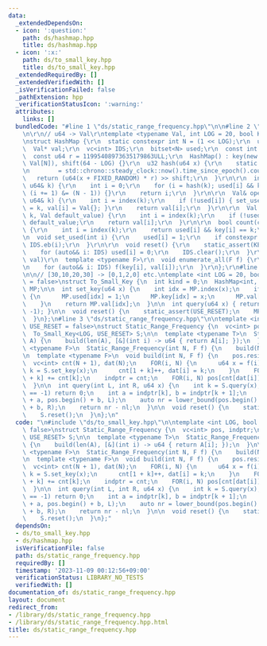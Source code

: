 ```yaml
---
data:
  _extendedDependsOn:
  - icon: ':question:'
    path: ds/hashmap.hpp
    title: ds/hashmap.hpp
  - icon: ':x:'
    path: ds/to_small_key.hpp
    title: ds/to_small_key.hpp
  _extendedRequiredBy: []
  _extendedVerifiedWith: []
  _isVerificationFailed: false
  _pathExtension: hpp
  _verificationStatusIcon: ':warning:'
  attributes:
    links: []
  bundledCode: "#line 1 \"ds/static_range_frequency.hpp\"\n\n#line 2 \"ds/hashmap.hpp\"\
    \n\r\n// u64 -> Val\r\ntemplate <typename Val, int LOG = 20, bool KEEP_IDS = false>\r\
    \nstruct HashMap {\r\n  static constexpr int N = (1 << LOG);\r\n  u64* key;\r\n\
    \  Val* val;\r\n  vc<int> IDS;\r\n  bitset<N> used;\r\n  const int shift;\r\n\
    \  const u64 r = 11995408973635179863ULL;\r\n  HashMap() : key(new u64[N]), val(new\
    \ Val[N]), shift(64 - LOG) {}\r\n  u32 hash(u64 x) {\r\n    static const u64 FIXED_RANDOM\r\
    \n        = std::chrono::steady_clock::now().time_since_epoch().count();\r\n \
    \   return (u64(x + FIXED_RANDOM) * r) >> shift;\r\n  }\r\n\r\n  int index(const\
    \ u64& k) {\r\n    int i = 0;\r\n    for (i = hash(k); used[i] && key[i] != k;\
    \ (i += 1) &= (N - 1)) {}\r\n    return i;\r\n  }\r\n\r\n  Val& operator[](const\
    \ u64& k) {\r\n    int i = index(k);\r\n    if (!used[i]) { set_used(i), key[i]\
    \ = k, val[i] = Val{}; }\r\n    return val[i];\r\n  }\r\n\r\n  Val get(const u64&\
    \ k, Val default_value) {\r\n    int i = index(k);\r\n    if (!used[i]) return\
    \ default_value;\r\n    return val[i];\r\n  }\r\n\r\n  bool count(const u64& k)\
    \ {\r\n    int i = index(k);\r\n    return used[i] && key[i] == k;\r\n  }\r\n\r\
    \n  void set_used(int i) {\r\n    used[i] = 1;\r\n    if constexpr (KEEP_IDS)\
    \ IDS.eb(i);\r\n  }\r\n\r\n  void reset() {\r\n    static_assert(KEEP_IDS);\r\n\
    \    for (auto&& i: IDS) used[i] = 0;\r\n    IDS.clear();\r\n  }\r\n\r\n  // f(key,\
    \ val)\r\n  template <typename F>\r\n  void enumerate_all(F f) {\r\n    static_assert(KEEP_IDS);\r\
    \n    for (auto&& i: IDS) f(key[i], val[i]);\r\n  }\r\n};\r\n#line 2 \"ds/to_small_key.hpp\"\
    \n\n// [30,10,20,30] -> [0,1,2,0] etc.\ntemplate <int LOG = 20, bool USE_RESET\
    \ = false>\nstruct To_Small_Key {\n  int kind = 0;\n  HashMap<int, LOG, true>\
    \ MP;\n\n  int set_key(u64 x) {\n    int idx = MP.index(x);\n    if (!MP.used[idx])\
    \ {\n      MP.used[idx] = 1;\n      MP.key[idx] = x;\n      MP.val[idx] = kind++;\n\
    \    }\n    return MP.val[idx];\n  }\n\n  int query(u64 x) { return MP.get(x,\
    \ -1); }\n\n  void reset() {\n    static_assert(USE_RESET);\n    MP.reset();\n\
    \  }\n};\n#line 3 \"ds/static_range_frequency.hpp\"\n\ntemplate <int LOG, bool\
    \ USE_RESET = false>\nstruct Static_Range_Frequency {\n  vc<int> pos, indptr;\n\
    \  To_Small_Key<LOG, USE_RESET> S;\n\n  template <typename T>\n  Static_Range_Frequency(vc<T>&\
    \ A) {\n    build(len(A), [&](int i) -> u64 { return A[i]; });\n  }\n\n  template\
    \ <typename F>\n  Static_Range_Frequency(int N, F f) {\n    build(N, f);\n  }\n\
    \n  template <typename F>\n  void build(int N, F f) {\n    pos.resize(N);\n  \
    \  vc<int> cnt(N + 1), dat(N);\n    FOR(i, N) {\n      u64 x = f(i);\n      int\
    \ k = S.set_key(x);\n      cnt[1 + k]++, dat[i] = k;\n    }\n    FOR(k, N) cnt[1\
    \ + k] += cnt[k];\n    indptr = cnt;\n    FOR(i, N) pos[cnt[dat[i]]++] = i;\n\
    \  }\n\n  int query(int L, int R, u64 x) {\n    int k = S.query(x);\n    if (k\
    \ == -1) return 0;\n    int a = indptr[k], b = indptr[k + 1];\n    auto nl = lower_bound(pos.begin()\
    \ + a, pos.begin() + b, L);\n    auto nr = lower_bound(pos.begin() + a, pos.begin()\
    \ + b, R);\n    return nr - nl;\n  }\n\n  void reset() {\n    static_assert(USE_RESET);\n\
    \    S.reset();\n  }\n};\n"
  code: "\n#include \"ds/to_small_key.hpp\"\n\ntemplate <int LOG, bool USE_RESET =\
    \ false>\nstruct Static_Range_Frequency {\n  vc<int> pos, indptr;\n  To_Small_Key<LOG,\
    \ USE_RESET> S;\n\n  template <typename T>\n  Static_Range_Frequency(vc<T>& A)\
    \ {\n    build(len(A), [&](int i) -> u64 { return A[i]; });\n  }\n\n  template\
    \ <typename F>\n  Static_Range_Frequency(int N, F f) {\n    build(N, f);\n  }\n\
    \n  template <typename F>\n  void build(int N, F f) {\n    pos.resize(N);\n  \
    \  vc<int> cnt(N + 1), dat(N);\n    FOR(i, N) {\n      u64 x = f(i);\n      int\
    \ k = S.set_key(x);\n      cnt[1 + k]++, dat[i] = k;\n    }\n    FOR(k, N) cnt[1\
    \ + k] += cnt[k];\n    indptr = cnt;\n    FOR(i, N) pos[cnt[dat[i]]++] = i;\n\
    \  }\n\n  int query(int L, int R, u64 x) {\n    int k = S.query(x);\n    if (k\
    \ == -1) return 0;\n    int a = indptr[k], b = indptr[k + 1];\n    auto nl = lower_bound(pos.begin()\
    \ + a, pos.begin() + b, L);\n    auto nr = lower_bound(pos.begin() + a, pos.begin()\
    \ + b, R);\n    return nr - nl;\n  }\n\n  void reset() {\n    static_assert(USE_RESET);\n\
    \    S.reset();\n  }\n};"
  dependsOn:
  - ds/to_small_key.hpp
  - ds/hashmap.hpp
  isVerificationFile: false
  path: ds/static_range_frequency.hpp
  requiredBy: []
  timestamp: '2023-11-09 00:12:56+09:00'
  verificationStatus: LIBRARY_NO_TESTS
  verifiedWith: []
documentation_of: ds/static_range_frequency.hpp
layout: document
redirect_from:
- /library/ds/static_range_frequency.hpp
- /library/ds/static_range_frequency.hpp.html
title: ds/static_range_frequency.hpp
---
```

